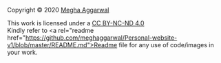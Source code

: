 Copyright &#169; 2020 <a href="https://www.meghaggarwal.com">Megha Aggarwal</a><br>

This work is licensed under a <a rel="license" href="https://creativecommons.org/licenses/by-nc-nd/4.0/">CC BY-NC-ND 4.0</a><br>
Kindly refer to <a rel="readme href="https://github.com/meghaggarwal/Personal-website-v1/blob/master/README.md">Readme file </a> for any use of code/images in your work.

